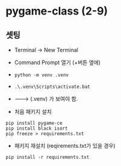 # pygame-class (2-9)

## 셋팅

- Terminal -> New Terminal
- Command Prompt 열기 (+버튼 옆에)
- `python -m venv .venv`
- `.\.venv\Scripts\activate.bat`
- ---> (.venv) 가 보여야 함.

- 처음 패키지 설치
```shell
pip install pygame-ce
pip install black isort 
pip freeze > requirements.txt
```

- 패키지 재설치 (reqirements.txt가 있을 경우)
```shell
pip install -r requirements.txt
```
